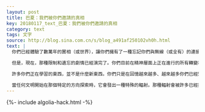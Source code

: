 ```yaml
---
layout: post
title: 巴夏：我們被你們邀請的真相
key: 20180117_text_巴夏：我們被你們邀請的真相
category: text
tags: 文字
source: http://blog.sina.com.cn/s/blog_a491af250102vh0h.html
text: |
  你們已經體驗了數萬年的實相（或世界），讓你們擁有了一種忘記你們與無線（或全有）的連接的能力。

  但是，現在，那種限制和遺忘的劇情已經演完了。你們目前在精神層面上正在進行的所有轉變和探索，是憶起、喚醒你們自己，回憶和重新發現你一直是的那個你。（譯註：「你一直是的那個你」，也就是多次元的你，它一直都存在著）

  許多你們正在學習的東西，並不是什麼新東西。你們只是在回憶越來越多、越來越多你們已經知道東西，以及你已經是的那個你。這就是你們的這個轉變時代的主要內容。

  當任何文明開始在那個特定的方向探索時，它會發出一種特殊的輻射。那種輻射會被許多已經探索了那些特定意識層面的其他文明捕獲到，比如我們的文明。我們把那種輻射看成是一種邀請，並響應了它，開始充當鏡子來向你們反射我們曾經的體驗，也就是我們如何探索你們現在才開始探索的那些領域的概念。
---
```


{%- include algolia-hack.html -%}
